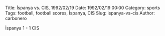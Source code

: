 Title: İspanya vs. CIS, 1992/02/19
Date: 1992/02/19 00:00
Category: sports
Tags: football, football scores, İspanya, CIS
Slug: ispanya-vs-cis
Author: carbonero


İspanya 1 - 1 CIS
